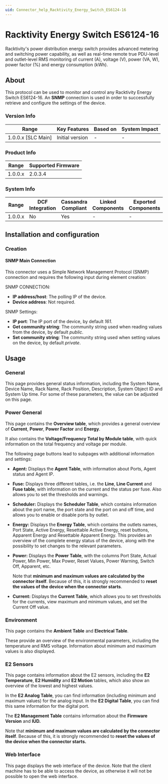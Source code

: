 ```yaml
---
uid: Connector_help_Racktivity_Energy_Switch_ES6124-16
---
```


# Racktivity Energy Switch ES6124-16

Racktivity's power distribution energy switch provides advanced metering and switching power capability, as well as real-time remote true PDU-level and outlet-level RMS monitoring of current (A), voltage (V), power (VA, W), power factor (%) and energy consumption (kWh).

## About

This protocol can be used to monitor and control any Racktivity Energy Switch ES6124-16. An **SNMP** connection is used in order to successfully retrieve and configure the settings of the device.

### Version Info

| Range                | Key Features     | Based on     | System Impact     |
|----------------------|------------------|--------------|-------------------|
| 1.0.0.x [SLC Main]   | Initial version  | -            | -                 |

### Product Info

| Range     | Supported Firmware     |
|-----------|------------------------|
| 1.0.0.x   | 2.0.3.4                |

### System Info

| Range     | DCF Integration     | Cassandra Compliant     | Linked Components     | Exported Components     |
|-----------|---------------------|-------------------------|-----------------------|-------------------------|
| 1.0.0.x   | No                  | Yes                     | -                     | -                       |

## Installation and configuration

### Creation

#### SNMP Main Connection

This connector uses a Simple Network Management Protocol (SNMP) connection and requires the following input during element creation:

SNMP CONNECTION:

- **IP address/host**: The polling IP of the device.
- **Device address**: Not required.

SNMP Settings:

- **IP port**: The IP port of the device, by default *161*.
- **Get community string**: The community string used when reading values from the device, by default *public*.
- **Set community string**: The community string used when setting values on the device, by default *private*.

## Usage

### General

This page provides general status information, including the System Name, Device Name, Rack Name, Rack Position, Description, System Object ID and System Up time. For some of these parameters, the value can be adjusted on this page.

### Power General

This page contains the **Overview table**, which provides a general overview of **Current**, **Power**, **Power Factor** and **Energy**.

It also contains the **Voltage/Frequency Total by Module table**, with quick information on the total frequency and voltage per module.

The following page buttons lead to subpages with additional information and settings:

- **Agent:** Displays the **Agent Table**, with information about Ports, Agent status and Agent IP.

- **Fuse:** Displays three different tables, i.e. the **Line**, **Line Current** and **Fuse table**, with information on the current and the status per fuse. Also allows you to set the thresholds and warnings.

- **Scheduler:** Displays the **Scheduler Table**, which contains information about the port name, the port state and the port on and off time, and allows you to enable or disable ports by outlet.

- **Energy:** Displays the **Energy Table**, which contains the outlets names, Port State, Active Energy, Resettable Active Energy, reset buttons, Apparent Energy and Resettable Apparent Energy. This provides an overview of the complete energy status of the device, along with the possibility to set changes to the relevant parameters.

- **Power:** Displays the **Power Table**, with the columns Port State, Actual Power, Min Power, Max Power, Reset Values, Power Warning, Switch Off, Apparent, etc.

  Note that **minimum and maximum values are calculated by the connector itself**. Because of this, it is strongly recommended to **reset the values of the device when the connector starts**.

- **Current:** Displays the **Current Table**, which allows you to set thresholds for the currents, view maximum and minimum values, and set the Current Off value.

### Environment

This page contains the **Ambient Table** and **Electrical Table**.

These provide an overview of the environmental parameters, including the temperature and RMS voltage. Information about minimum and maximum values is also displayed.

### E2 Sensors

This page contains information about the E2 sensors, including the **E2 Temperature**, **E2 Humidity** and **E2 Motion** tables, which also show an overview of the lowest and highest values.

In the **E2 Analog Table**, you can find information (including minimum and maximum values) for the analog input. In the **E2 Digital Table**, you can find this same information for the digital port.

The **E2 Management Table** contains information about the **Firmware Version** and **IUD.**

Note that **minimum and maximum values are calculated by the connector itself**. Because of this, it is strongly recommended to **reset the values of the device when the connector starts.**

### Web Interface

This page displays the web interface of the device. Note that the client machine has to be able to access the device, as otherwise it will not be possible to open the web interface.
